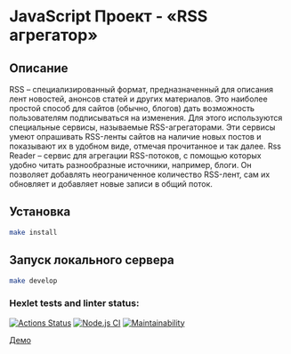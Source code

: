 # JavaScript Проект - «RSS агрегатор»
## Описание
RSS – специализированный формат, предназначенный для описания лент новостей, анонсов статей и других материалов. Это наиболее простой способ для сайтов (обычно, блогов) дать возможность пользователям подписываться на изменения. Для этого используются специальные сервисы, называемые RSS-агрегаторами. Эти сервисы умеют опрашивать RSS-ленты сайтов на наличие новых постов и показывают их в удобном виде, отмечая прочитанное и так далее.
Rss Reader – сервис для агрегации RSS-потоков, с помощью которых удобно читать разнообразные источники, например, блоги. Он позволяет добавлять неограниченное количество RSS-лент, сам их обновляет и добавляет новые записи в общий поток.
## Установка
```sh
make install
```
## Запуск локального сервера
```sh
make develop
```
### Hexlet tests and linter status:
[![Actions Status](https://github.com/abarmenkov/frontend-project-lvl3/workflows/hexlet-check/badge.svg)](https://github.com/abarmenkov/frontend-project-lvl3/actions) 
[![Node.js CI](https://github.com/abarmenkov/frontend-project-lvl3/actions/workflows/node.js.yml/badge.svg)](https://github.com/abarmenkov/frontend-project-lvl3/actions/workflows/node.js.yml)
[![Maintainability](https://api.codeclimate.com/v1/badges/0ee32834b621ad8afd30/maintainability)](https://codeclimate.com/github/abarmenkov/frontend-project-lvl3/maintainability)

[Демо](https://frontend-project-lvl3-abarmenkov.vercel.app/)